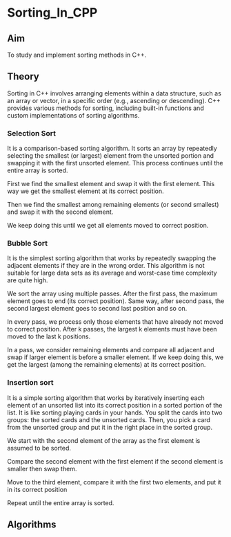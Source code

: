 # Sorting_In_CPP
## Aim 
To study and implement sorting methods in C++.
## Theory
Sorting in C++ involves arranging elements within a data structure, such as an array or vector, in a specific order (e.g., ascending or descending). C++ provides various methods for sorting, including built-in functions and custom implementations of sorting algorithms.

### Selection Sort
It is a comparison-based sorting algorithm. It sorts an array by repeatedly selecting the smallest (or largest) element from the unsorted portion and swapping it with the first unsorted element. This process continues until the entire array is sorted.

First we find the smallest element and swap it with the first element. This way we get the smallest element at its correct position.

Then we find the smallest among remaining elements (or second smallest) and swap it with the second element.

We keep doing this until we get all elements moved to correct position.

### Bubble Sort 
It is the simplest sorting algorithm that works by repeatedly swapping the adjacent elements if they are in the wrong order. This algorithm is not suitable for large data sets as its average and worst-case time complexity are quite high.

We sort the array using multiple passes. After the first pass, the maximum element goes to end (its correct position). Same way, after second pass, the second largest element goes to second last position and so on.

In every pass, we process only those elements that have already not moved to correct position. After k passes, the largest k elements must have been moved to the last k positions.

In a pass, we consider remaining elements and compare all adjacent and swap if larger element is before a smaller element. If we keep doing this, we get the largest (among the remaining elements) at its correct position.

### Insertion sort 
It is a simple sorting algorithm that works by iteratively inserting each element of an unsorted list into its correct position in a sorted portion of the list. It is like sorting playing cards in your hands. You split the cards into two groups: the sorted cards and the unsorted cards. Then, you pick a card from the unsorted group and put it in the right place in the sorted group.

We start with the second element of the array as the first element is assumed to be sorted.

Compare the second element with the first element if the second element is smaller then swap them.

Move to the third element, compare it with the first two elements, and put it in its correct position

Repeat until the entire array is sorted.

## Algorithms
